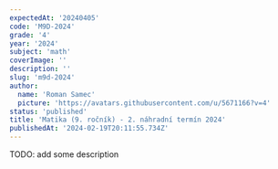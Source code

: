 ```yaml
---
expectedAt: '20240405'
code: 'M9D-2024'
grade: '4'
year: '2024'
subject: 'math'
coverImage: ''
description: ''
slug: 'm9d-2024'
author:
  name: 'Roman Samec'
  picture: 'https://avatars.githubusercontent.com/u/5671166?v=4'
status: 'published'
title: 'Matika (9. ročník) - 2. náhradní termín 2024'
publishedAt: '2024-02-19T20:11:55.734Z'
---
```


TODO: add some description
